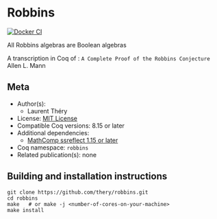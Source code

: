 <!---
This file was generated from `meta.yml`, please do not edit manually.
Follow the instructions on https://github.com/coq-community/templates to regenerate.
--->
# Robbins

[![Docker CI][docker-action-shield]][docker-action-link]

[docker-action-shield]: https://github.com/thery/robbins/workflows/Docker%20CI/badge.svg?branch=master
[docker-action-link]: https://github.com/thery/robbins/actions?query=workflow:"Docker%20CI"




All Robbins algebras are Boolean algebras

A transcription in Coq of : `A Complete Proof of the Robbins Conjecture` 
Allen L. Mann  

## Meta

- Author(s):
  - Laurent Théry
- License: [MIT License](LICENSE)
- Compatible Coq versions: 8.15 or later
- Additional dependencies:
  - [MathComp ssreflect 1.15 or later](https://math-comp.github.io)
- Coq namespace: `robbins`
- Related publication(s): none

## Building and installation instructions

``` shell
git clone https://github.com/thery/robbins.git
cd robbins
make   # or make -j <number-of-cores-on-your-machine> 
make install
```



